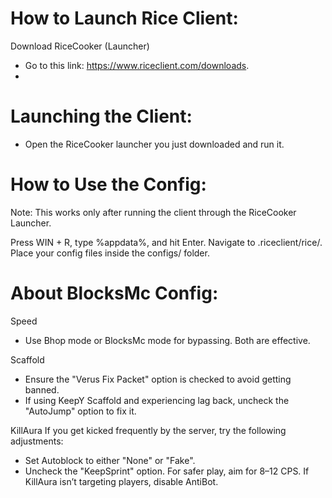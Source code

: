 # How to Launch Rice Client:
Download RiceCooker (Launcher)
- Go to this link: https://www.riceclient.com/downloads.
- 

# Launching the Client:
- Open the RiceCooker launcher you just downloaded and run it.

# How to Use the Config:
Note: This works only after running the client through the RiceCooker Launcher.

Press WIN + R, type %appdata%, and hit Enter.
Navigate to .riceclient/rice/.
Place your config files inside the configs/ folder.

# About BlocksMc Config:
Speed
- Use Bhop mode or BlocksMc mode for bypassing. Both are effective.
  
Scaffold
- Ensure the "Verus Fix Packet" option is checked to avoid getting banned.
- If using KeepY Scaffold and experiencing lag back, uncheck the "AutoJump" option to fix it.

KillAura
If you get kicked frequently by the server, try the following adjustments:
- Set Autoblock to either "None" or "Fake".
- Uncheck the "KeepSprint" option.
For safer play, aim for 8–12 CPS.
If KillAura isn’t targeting players, disable AntiBot.
